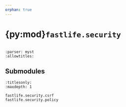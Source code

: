```yaml
---
orphan: true
---
```


# {py:mod}`fastlife.security`

```{py:module} fastlife.security
```

```{autodoc2-docstring} fastlife.security
:parser: myst
:allowtitles:
```

## Submodules

```{toctree}
:titlesonly:
:maxdepth: 1

fastlife.security.csrf
fastlife.security.policy
```
